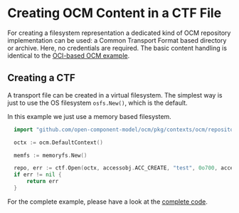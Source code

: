 # Creating OCM Content in a CTF File

For creating a filesystem representation a dedicated kind
of OCM repository implementation can be used: a Common Transport
Format based directory or archive. Here, no credentials
are required. The basic content handling is identical
to the [OCI-based OCM example](creds.md).

## Creating a CTF 

A transport file can be created in a virtual filesystem.
The simplest way is just to use the OS filesystem `osfs.New()`,
which is the default.

In this example we just use a memory based filesystem.

```go
  import "github.com/open-component-model/ocm/pkg/contexts/ocm/repositories/ctf"

  octx := ocm.DefaultContext()

  memfs := memoryfs.New()

  repo, err := ctf.Open(octx, accessobj.ACC_CREATE, "test", 0o700, accessio.PathFileSystem(memfs))
  if err != nil {
      return err
  }
```

For the complete example, please have a look at the [complete code](ctf/example.go).
